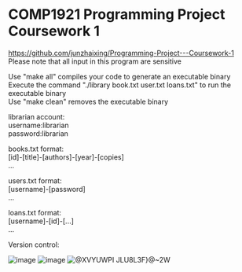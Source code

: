# COMP1921 Programming Project Coursework 1  
https://github.com/junzhaixing/Programming-Project---Coursework-1  
Please note that all input in this program are sensitive

Use "make all" compiles your code to generate an executable binary  
Execute the command "./library book.txt user.txt loans.txt" to run the executable binary  
Use "make clean" removes the executable binary  

librarian account:  
username:librarian  
password:librarian  

books.txt format:  
[id]-[title]-[authors]-[year]-[copies]  
...

users.txt format:  
[username]-[password]  
...

loans.txt format:  
[username]-[id]-[...]  
...

Version control: 

![image](https://user-images.githubusercontent.com/101788093/162121804-6fe59a6f-1c9c-4000-8350-870d8c5d6b8b.png)
![image](https://user-images.githubusercontent.com/101788093/161916247-a478ef7f-800d-4dce-9e82-9373efb53dcf.png)
![@XVYUWPI` JLU8L3F}@`~2W](https://user-images.githubusercontent.com/101788093/161916354-5bb1b337-cf4f-4cf0-9d17-fcf3049eaa9f.png)
